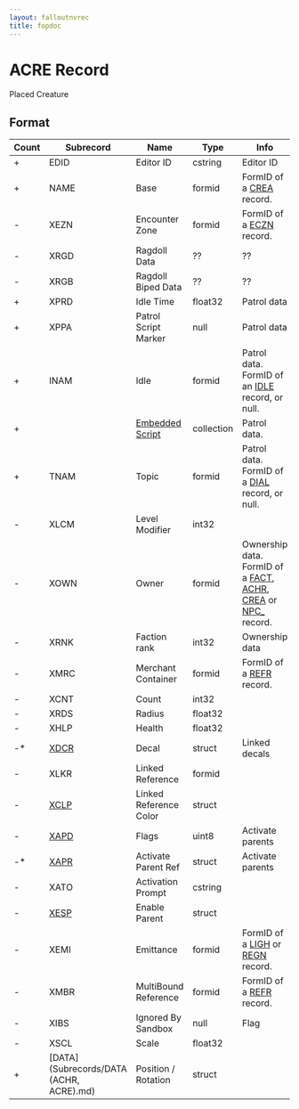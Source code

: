 ```yaml
---
layout: falloutnvrec
title: fopdoc
---
```

ACRE Record
===========

Placed Creature

## Format

Count | Subrecord | Name | Type | Info
------|-------|------|------|-----
+ | EDID | Editor ID | cstring | Editor ID
+ | NAME | Base | formid | FormID of a [CREA](CREA.md) record.
- | XEZN | Encounter Zone | formid | FormID of a [ECZN](ECZN.md) record.
- | XRGD | Ragdoll Data | ?? | ??
- | XRGB | Ragdoll Biped Data | ?? | ??
+ | XPRD | Idle Time | float32 | Patrol data
+ | XPPA | Patrol Script Marker | null | Patrol data
+ | INAM | Idle | formid | Patrol data. FormID of an [IDLE](IDLE.md) record, or null.
+ | | [Embedded Script](Subrecords/Script.md) | collection | Patrol data.
+ | TNAM | Topic | formid | Patrol data. FormID of a [DIAL](DIAL.md) record, or null.
- | XLCM | Level Modifier | int32 |
- | XOWN | Owner | formid | Ownership data. FormID of a [FACT](FACT.md), [ACHR](ACHR.md), [CREA](CREA.md) or [NPC_](NPC_.md) record.
- | XRNK | Faction rank | int32 | Ownership data
- | XMRC | Merchant Container | formid | FormID of a [REFR](REFR.md) record.
- | XCNT | Count | int32 |
- | XRDS | Radius | float32 |
- | XHLP | Health | float32 |
-* | [XDCR](Subrecords/XDCR.md) | Decal | struct | Linked decals
- | XLKR | Linked Reference | formid |
- | [XCLP](Subrecords/XCLP.md) | Linked Reference Color | struct |
- | [XAPD](Subrecords/XAPD.md) | Flags | uint8 | Activate parents
-* | [XAPR](Subrecords/XAPR.md) | Activate Parent Ref | struct | Activate parents
- | XATO | Activation Prompt | cstring |
- | [XESP](Subrecords/XESP.md) | Enable Parent | struct |
- | XEMI | Emittance | formid | FormID of a [LIGH](LIGH.md) or [REGN](REGN.md) record.
- | XMBR | MultiBound Reference | formid | FormID of a [REFR](REFR.md) record.
- | XIBS | Ignored By Sandbox | null | Flag
- | XSCL | Scale | float32 |
+ | [DATA](Subrecords/DATA (ACHR, ACRE).md) | Position / Rotation | struct |
